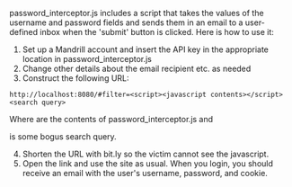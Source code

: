 password_interceptor.js includes a script that takes the values of the username and password fields and sends them in an email to a user-defined inbox when the 'submit' button is clicked.  Here is how to use it:

1. Set up a Mandrill account and insert the API key in the appropriate location in password_interceptor.js
2. Change other details about the email recipient etc. as needed
3. Construct the following URL:

```
http://localhost:8080/#filter=<script><javascript contents></script><search query>
```

Where <javascript contents> are the contents of password_interceptor.js and <search query> is some bogus search query.

4. Shorten the URL with bit.ly so the victim cannot see the javascript.
5. Open the link and use the site as usual.  When you login, you should receive an email with the user's username, password, and cookie.
